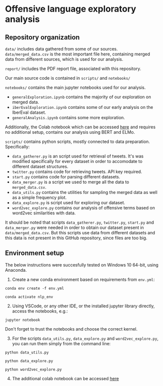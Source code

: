 # Offensive language exploratory analysis

## Repository organization

``data/`` includes data gathered from some of our sources. ``data/merged_data.csv`` is the most important file here, containing merged data from different sources, which is used for our analysis.

``report/`` includes the PDF report file, associated with this repository.

Our main source code is contained in ``scripts/`` and ``notebooks/``


``notebooks/`` contains the main jupyter notebooks used for our analysis.
* ``generalExploration.ipynb`` contains the majority of our exploration on merged data.
* ``iberEvalExploration.ipynb`` contains some of our early analysis on the IberEval dataset.
* ``generalAnalysis.ipynb`` contains some more exploration.

Additionally, the Colab notebook which can be accessed [here](https://colab.research.google.com/drive/1xesfr4uBJJs11hAhujwsS79hfOZLYk2A?usp=sharing) and requires no additional setup, contains our analysis using BERT and ELMo.

``scripts/`` contains python scripts, mostly connected to data preparation. Specifically:
* ``data_gatherer.py`` is an script used for retrieval of tweets. It's was modified specifically for every dataset in order to accomodate to different dataset structures.
* ``twitter.py`` contains code for retrieving tweets. API key required.
* ``start.py`` contains code for parsing different datasets.
* ``data_merger.py`` is a script we used to merge all the data to ``merged_data.csv``.
* ``data_utils.py`` contains the utilities for sampling the merged data as well as a simple frequency plot.
* ``data_explore.py`` is script used for exploring our dataset.
* ``word2vec_explore.py`` contains our analysis of offensive terms based on word2vec similarities with data.

It should be noted that scripts ``data_gatherer.py``, ``twitter.py``, ``start.py`` and ``data_merger.py`` were needed in order to obtain our dataset present in ``data/merged_data.csv``. But this scripts use data from different datasets and this data is not present in this GitHub repository, since files are too big.  

## Environment setup

The below instructions were succesfully tested on Windows 10 64-bit, using Anaconda.

1) Create a new conda environment based on requirements from ``env.yml``: 
```
conda env create -f env.yml

conda activate nlp_env
```
2) Using VSCode, or any other IDE, or the installed jupyter library directly, access the notebooks, e.g.:
```
jupyter notebook
```
Don't forget to trust the notebooks and choose the correct kernel.

3) For the scripts ``data_utils.py``, ``data_explore.py`` and ``word2vec_explore.py``, you can run them simply from the command line:
```
python data_utils.py

python data_explore.py

python word2vec_explore.py
```

4) The additional colab notebook can be accessed [here](https://colab.research.google.com/drive/1xesfr4uBJJs11hAhujwsS79hfOZLYk2A?usp=sharing) 